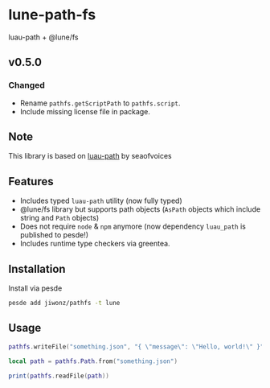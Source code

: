 # lune-path-fs
luau-path + @lune/fs

## v0.5.0
### Changed
- Rename `pathfs.getScriptPath` to `pathfs.script`.
- Include missing license file in package.

## Note
This library is based on [luau-path](https://github.com/seaofvoices/luau-path) by seaofvoices

## Features
- Includes typed `luau-path` utility (now fully typed)
- @lune/fs library but supports path objects (`AsPath` objects which include string and `Path` objects)
- Does not require `node` & `npm` anymore (now dependency `luau_path` is published to pesde!)
- Includes runtime type checkers via greentea.

## Installation
Install via pesde
```sh
pesde add jiwonz/pathfs -t lune
```

## Usage
```lua
pathfs.writeFile("something.json", "{ \"message\": \"Hello, world!\" }")

local path = pathfs.Path.from("something.json")

print(pathfs.readFile(path))

```
